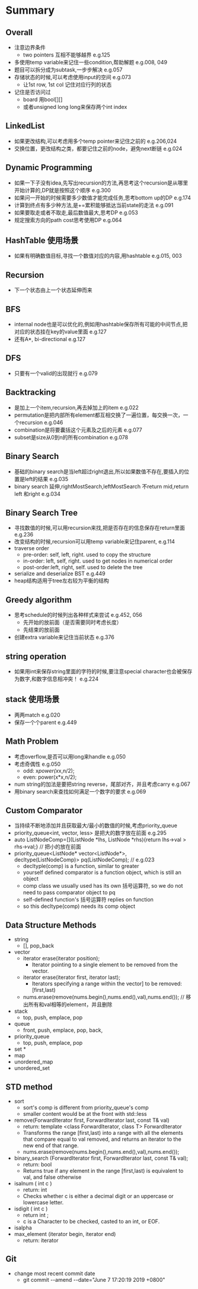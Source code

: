 # Summary## Overall* 注意边界条件    * two pointers 互相不能够越界 e.g.125* 多使用temp variable来记住一些condition,帮助解题 e.g.008, 049* 题目可以拆分成为subtask,一步步解决 e.g.057* 存储状态的时候,可以考虑使用input的空间 e.g.073    * 让1st row, 1st col 记住对应行列的状态* 记住是否访问过    * board 用bool[][]    * 或者unsigned long long来保存两个int index## LinkedList* 如果更改结构,可以考虑用多个temp pointer来记住之前的 e.g.206,024* 交换位置，更改结构之类，都要记住之前的node，避免next断链 e.g.024## Dynamic Programming* 如果一下子没有idea,先写出recursion的方法,再思考这个recursion是从哪里开始计算的,DP就是按照这个顺序 e.g.300* 如果问一开始的时候需要多少数值才能完成任务,思考bottom up的DP e.g.174* 计算到终点有多少种方法,是+=累积能够抵达当前state的走法 e.g.091* 如果要取走或者不取走,最后数值最大,思考DP e.g.053* 规定搜索方向的path cost思考使用DP e.g.064## HashTable 使用场景* 如果有明确数值目标,寻找一个数值对应的内容,用hashtable e.g.015, 003## Recursion* 下一个状态由上一个状态延伸而来## BFS* internal node也是可以优化的,例如用hashtable保存所有可能的中间节点,把对应的状态挂在key的value里面 e.g.127* 还有A*, bi-directional e.g.127## DFS* 只要有一个valid的出现就行 e.g.079## Backtracking* 是加上一个item,recursion,再去掉加上的item e.g.022* permutation是把内部所有element都互相交换了一遍位置，每交换一次，一个recursion e.g.046* combination是将要囊括这个元素及之后的元素 e.g.077* subset是size从0到n的所有combination e.g.078## Binary Search* 基础的binary search是当left超过right退出,所以如果数值不存在,要插入的位置是left的结果 e.g.035* binary search 延伸,rightMostSearch,leftMostSearch 不return mid,return left 和right e.g.034## Binary Search Tree* 寻找数值的时候,可以用recursion来找,把是否存在的信息保存在return里面 e.g.236* 改变结构的时候,recursion可以用temp variable来记住parent, e.g.114* traverse order    * pre-order: self, left, right. used to copy the structure    * in-order: left, self, right. used to get nodes in numerical order    * post-order:left, right, self. used to delete the tree* serialize and deserialize BST e.g.449* heap结构适用于tree左右较为平衡的结构## Greedy algorithm* 思考schedule的时候列出各种样式来尝试 e.g.452, 056    * 先开始的放前面（是否需要同时考虑长度）    * 先结束的放前面* 创建extra variable来记住当前状态 e.g.376## string operation* 如果用int来保存string里面的字符的时候,要注意special character也会被保存为数字,和数字信息相冲突！ e.g.224## stack 使用场景* 两两match e.g.020* 保存一个个parent e.g.449## Math Problem* 考虑overflow,是否可以用long来handle e.g.050* 考虑奇偶性 e.g.050    * odd:  x*power(x*x,n/2);    * even: power(x*x,n/2);* num string的加法是要把string reverse，尾部对齐，并且考虑carry e.g.067* 用binary search来查找如何满足一个数字的要求 e.g.069## Custom Comparator* 当持续不断地添加并且获取最大/最小的数值的时候,考虑priority_queue* priority_queue<int, vector<int>, less<int>> 是把大的数字放在前面 e.g.295* auto ListNodeComp=[](ListNode *lhs, ListNode *rhs){return lhs->val > rhs->val;} // 把小的放在前面* priority_queue<ListNode* vector<ListNode*>, decltype(ListNodeComp)> pq(ListNodeComp); // e.g.023    * decltyple(comp) is a function, similar to greater<int>    * yourself defined comparator is a function object, which is still an object    * comp class we usually used has its own 括号运算符, so we do not need to pass comparator object to pq    * self-defined function's 括号运算符 replies on function    * so this decltype(comp) needs its comp object## Data Structure Methods* string    * [], pop_back* vector    * iterator erase(iterator position);        * Iterator pointing to a single element to be removed from the vector.    * iterator erase(iterator first, iterator last);        * Iterators specifying a range within the vector] to be removed: [first,last)    * nums.erase(remove(nums.begin(),nums.end(),val),nums.end()); // 移出所有和val相等的element，并且删除* stack    * top, push, emplace, pop* queue    * front, push, emplace, pop, back,* priority_queue    * top, push, emplace, pop* set    ** map* unordered_map* unordered_set## STD method* sort    * sort's comp is different from priority_queue's comp    * smaller content would be at the front with std::less<int>* remove(ForwardIterator first, ForwardIterator last, const T& val)    * return: template <class ForwardIterator, class T> ForwardIterator    * Transforms the range [first,last) into a range with all the elements that compare equal to val removed, and returns an iterator to the new end of that range.    * nums.erase(remove(nums.begin(),nums.end(),val),nums.end());* binary_search (ForwardIterator first, ForwardIterator last, const T& val);    * return: bool    * Returns true if any element in the range [first,last) is equivalent to val, and false otherwise* isalnum ( int c )    * return: int    * Checks whether c is either a decimal digit or an uppercase or lowercase letter.* isdigit ( int c )    * return int ;    * c is a Character to be checked, casted to an int, or EOF.* isalpha* max_element (iterator begin, iterator end)    * return: iterator## Git* change most recent commit date    *  git commit --amend --date="June 7 17:20:19 2019  +0800"